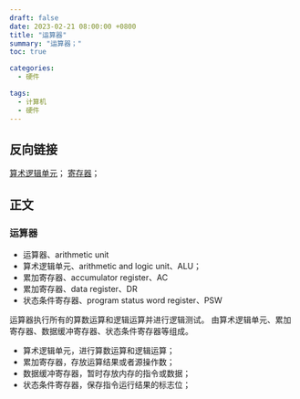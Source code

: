 ```yaml
---
draft: false
date: 2023-02-21 08:00:00 +0800
title: "运算器"
summary: "运算器；"
toc: true

categories:
  - 硬件

tags:
  - 计算机
  - 硬件
---
```


## 反向链接

[算术逻辑单元](/计算机/硬件/算术逻辑单元)；
[寄存器](/计算机/硬件/寄存器)；

## 正文

### 运算器

- 运算器、arithmetic unit
- 算术逻辑单元、arithmetic and logic unit、ALU；
- 累加寄存器、accumulator register、AC
- 累加寄存器、data register、DR
- 状态条件寄存器、program status word register、PSW

运算器执行所有的算数运算和逻辑运算并进行逻辑测试。
由算术逻辑单元、累加寄存器、数据缓冲寄存器、状态条件寄存器等组成。

- 算术逻辑单元，进行算数运算和逻辑运算；
- 累加寄存器，存放运算结果或者源操作数；
- 数据缓冲寄存器，暂时存放内存的指令或数据；
- 状态条件寄存器，保存指令运行结果的标志位；
